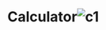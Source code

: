 # Calculator![c1](https://github.com/VommidarapuShivani/Calculator/assets/112475878/ba62915f-27ed-466d-ba6d-38630aec2985)
